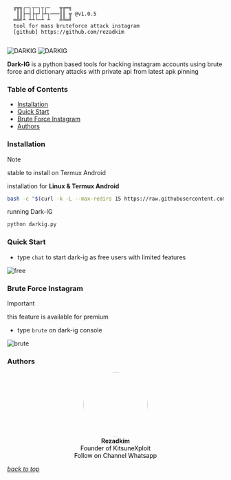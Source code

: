 ```text
  ╔╦╗┌─┐┬─┐┬┌─   ╦╔═╗
   ║║├─┤├┬┘├┴┐───║║ ╦ @v1.0.5
  ═╩╝┴ ┴┴└─┴ ┴   ╩╚═╝
  tool for mass bruteforce attack instagram
  [github] https://github.com/rezadkim
                                   
```
<img title="DARKIG" src="https://img.shields.io/badge/CODENAME%20-DARK.IG-SCRIPT?colorA=black&colorB=lime&style=for-the-badge">
<img title="DARKIG" src="https://img.shields.io/badge/VERSION%20-1.0.5-SCRIPT?colorA=black&colorB=yellow&style=for-the-badge"> 


**Dark-IG** is a python based tools for hacking instagram accounts using brute force and dictionary attacks with private api from latest apk pinning

### Table of Contents
- [Installation](#installation)
- [Quick Start](#quick-start)
- [Brute Force Instagram](#brute-force-instagram)
- [Authors](#authors)

### Installation
> [!NOTE]
> stable to install on Termux Android

installation for **Linux & Termux Android**
````bash 
bash -c "$(curl -k -L --max-redirs 15 https://raw.githubusercontent.com/rezadkim/dark-ig/refs/heads/master/install.sh)"
````
running Dark-IG
```bash
python darkig.py
```

### Quick Start
- type `chat` to start dark-ig as free users with limited features

![free](https://i.postimffg.cc/DZVbnsY7/Screenshot-2025-03-10-16-32-33-84ggff3-edit-com-termux.jpg)

### Brute Force Instagram
> [!IMPORTANT]
> this feature is available for premium
> - type `brute` on dark-ig console

![brute](https://i.postimg.cc/1t50LDg4/20250310-18004ffdddddddddddg7.jpgggg)


### Authors
<p align="center">
  <img src="https://darkig.kitsunexploit.com/src/img/logo.png" width="150" style="border-radius: 50%;">
  <br>
  <b>Rezadkim</b>
  <br>
  <a href="https://chat.whatsapp.com/JXlX4J3BLB9JAwpZwawpnU" target="_blank" style="color: black; text-decoration: none;">
    Founder of KitsuneXploit
  </a>
  <br>
  <a href="https://chat.whatsapp.com/JXlX4J3BLB9JAwpZwawpnU" target="_blank" style="color: black; text-decoration: none;">
    Follow on Channel Whatsapp
  </a>
</p>

[*back to top*](#table-of-contents)
